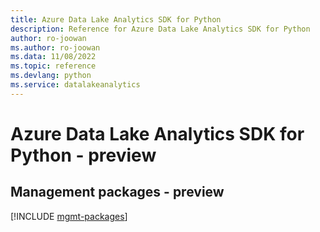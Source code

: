 ```yaml
---
title: Azure Data Lake Analytics SDK for Python
description: Reference for Azure Data Lake Analytics SDK for Python
author: ro-joowan
ms.author: ro-joowan
ms.data: 11/08/2022
ms.topic: reference
ms.devlang: python
ms.service: datalakeanalytics
---
```

# Azure Data Lake Analytics SDK for Python - preview

## Management packages - preview
[!INCLUDE [mgmt-packages](data-lake-analytics-mgmt-index.md)]
